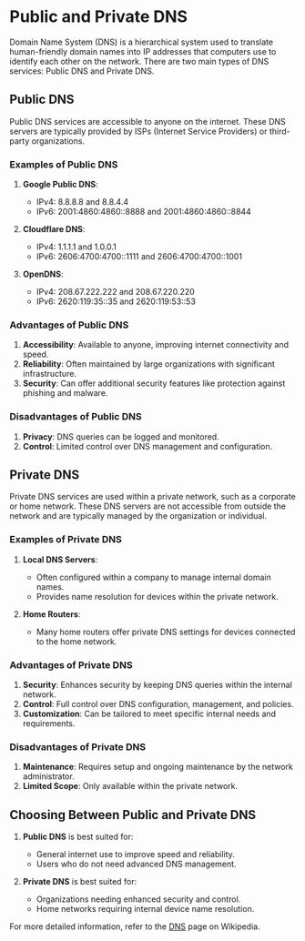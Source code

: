 # Public and Private DNS

Domain Name System (DNS) is a hierarchical system used to translate human-friendly domain names into IP addresses that computers use to identify each other on the network. There are two main types of DNS services: Public DNS and Private DNS.

## Public DNS

Public DNS services are accessible to anyone on the internet. These DNS servers are typically provided by ISPs (Internet Service Providers) or third-party organizations. 

### Examples of Public DNS

1. **Google Public DNS**:
   - IPv4: 8.8.8.8 and 8.8.4.4
   - IPv6: 2001:4860:4860::8888 and 2001:4860:4860::8844

2. **Cloudflare DNS**:
   - IPv4: 1.1.1.1 and 1.0.0.1
   - IPv6: 2606:4700:4700::1111 and 2606:4700:4700::1001

3. **OpenDNS**:
   - IPv4: 208.67.222.222 and 208.67.220.220
   - IPv6: 2620:119:35::35 and 2620:119:53::53

### Advantages of Public DNS

1. **Accessibility**: Available to anyone, improving internet connectivity and speed.
2. **Reliability**: Often maintained by large organizations with significant infrastructure.
3. **Security**: Can offer additional security features like protection against phishing and malware.

### Disadvantages of Public DNS

1. **Privacy**: DNS queries can be logged and monitored.
2. **Control**: Limited control over DNS management and configuration.

## Private DNS

Private DNS services are used within a private network, such as a corporate or home network. These DNS servers are not accessible from outside the network and are typically managed by the organization or individual.

### Examples of Private DNS

1. **Local DNS Servers**:
   - Often configured within a company to manage internal domain names.
   - Provides name resolution for devices within the private network.

2. **Home Routers**:
   - Many home routers offer private DNS settings for devices connected to the home network.

### Advantages of Private DNS

1. **Security**: Enhances security by keeping DNS queries within the internal network.
2. **Control**: Full control over DNS configuration, management, and policies.
3. **Customization**: Can be tailored to meet specific internal needs and requirements.

### Disadvantages of Private DNS

1. **Maintenance**: Requires setup and ongoing maintenance by the network administrator.
2. **Limited Scope**: Only available within the private network.

## Choosing Between Public and Private DNS

1. **Public DNS** is best suited for:
   - General internet use to improve speed and reliability.
   - Users who do not need advanced DNS management.

2. **Private DNS** is best suited for:
   - Organizations needing enhanced security and control.
   - Home networks requiring internal device name resolution.

For more detailed information, refer to the [DNS](https://en.wikipedia.org/wiki/Domain_Name_System) page on Wikipedia.
